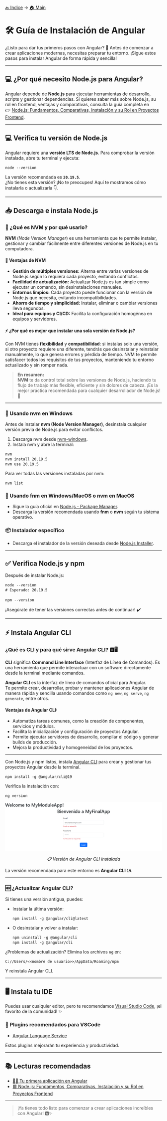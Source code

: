 [🔙 Indice](https://github.com/IngSoft-DA2/DA2-Tecnologia/tree/angular?tab=readme-ov-file#indice) → [🏠 Main](https://github.com/IngSoft-DA2/DA2-Tecnologia/tree/main?tab=readme-ov-file#da2-tecnologia--dise%C3%B1o-de-aplicaciones-2)

# 🛠️ Guía de Instalación de Angular

¿Listo para dar tus primeros pasos con Angular? 🚀 Antes de comenzar a crear aplicaciones modernas, necesitas preparar tu entorno. ¡Sigue estos pasos para instalar Angular de forma rápida y sencilla!

---

## 💻 ¿Por qué necesito Node.js para Angular?

Angular depende de **Node.js** para ejecutar herramientas de desarrollo, scripts y gestionar dependencias. Si quieres saber más sobre Node.js, su rol en frontend, ventajas y comparativas, consulta la guía completa en  
👉 [Node.js: Fundamentos, Comparativas, Instalación y su Rol en Proyectos Frontend](https://github.com/IngSoft-DA2/DA2-Tecnologia/blob/main/node-js.md).

---

## 💻 Verifica tu versión de Node.js

Angular requiere una **versión LTS de Node.js**. Para comprobar la versión instalada, abre tu terminal y ejecuta:

```CMD
node --version
```
La versión recomendada es **`20.19.5`**.  
¿No tienes esta versión? ¡No te preocupes! Aquí te mostramos cómo instalarla o actualizarla 👇.

---

## 📥 Descarga e instala Node.js

### 🤔 ¿Qué es NVM y por qué usarlo?

**NVM** (*Node Version Manager*) es una herramienta que te permite instalar, gestionar y cambiar fácilmente entre diferentes versiones de Node.js en tu computadora.

#### 🚀 Ventajas de NVM

- **Gestión de múltiples versiones:** Alterna entre varias versiones de Node.js según lo requiera cada proyecto, evitando conflictos.
- **Facilidad de actualización:** Actualizar Node.js es tan simple como ejecutar un comando, sin desinstalaciones manuales.
- **Entornos limpios:** Cada proyecto puede funcionar con la versión de Node.js que necesita, evitando incompatibilidades.
- **Ahorro de tiempo y simplicidad:** Instalar, eliminar o cambiar versiones lleva segundos.
- **Ideal para equipos y CI/CD:** Facilita la configuración homogénea en equipos y servidores.

#### ⚡ ¿Por qué es mejor que instalar una sola versión de Node.js?

Con NVM tienes **flexibilidad** y **compatibilidad**: si instalas solo una versión, si otro proyecto requiere una diferente, tendrás que desinstalar y reinstalar manualmente, lo que genera errores y pérdida de tiempo. NVM te permite satisfacer todos los requisitos de tus proyectos, manteniendo tu entorno actualizado y sin romper nada.

> **En resumen:**  
**NVM** te da control total sobre las versiones de Node.js, haciendo tu flujo de trabajo más flexible, eficiente y sin dolores de cabeza. ¡Es la mejor práctica recomendada para cualquier desarrollador de Node.js! 💯

---

### 🔄 Usando nvm en Windows

Antes de instalar **nvm (Node Version Manager)**, desinstala cualquier versión previa de Node.js para evitar conflictos.

1. Descarga nvm desde [nvm-windows](https://github.com/coreybutler/nvm-windows?tab=readme-ov-file).
2. Instala nvm y abre la terminal:

```CMD
nvm
nvm install 20.19.5
nvm use 20.19.5
```

Para ver todas las versiones instaladas por nvm:

```CMD
nvm list
```

### 🍏 Usando fnm en Windows/MacOS o nvm en MacOS

- Sigue la guía oficial en [Node.js - Package Manager](https://nodejs.org/en/download/package-manager).
- Descarga la versión recomendada usando **fnm** o **nvm** según tu sistema operativo.

### 📦 Instalador específico

- Descarga el instalador de la versión deseada desde [Node.js Installer](https://nodejs.org/en/download/prebuilt-installer).

---

## ✅ Verifica Node.js y npm

Después de instalar Node.js:

```CMD
node --version
# Esperado: 20.19.5

npm --version
```

¡Asegúrate de tener las versiones correctas antes de continuar! ✔️

---

## ⚡ Instala Angular CLI

### ¿Qué es CLI y para qué sirve Angular CLI? 🅰️🖥️

**CLI** significa **Command Line Interface** (Interfaz de Línea de Comandos). Es una herramienta que permite interactuar con un software directamente desde la terminal mediante comandos.

**Angular CLI** es la interfaz de línea de comandos oficial para Angular.  
Te permite crear, desarrollar, probar y mantener aplicaciones Angular de manera rápida y sencilla usando comandos como `ng new`, `ng serve`, `ng generate`, entre otros.

#### Ventajas de Angular CLI:
- Automatiza tareas comunes, como la creación de componentes, servicios y módulos.
- Facilita la inicialización y configuración de proyectos Angular.
- Permite ejecutar servidores de desarrollo, compilar el código y generar builds de producción.
- Mejora la productividad y homogeneidad de los proyectos.

---

Con Node.js y npm listos, instala [Angular CLI](https://v17.angular.io/cli) para crear y gestionar tus proyectos Angular desde la terminal.

```CMD
npm install -g @angular/cli@19
```

Verifica la instalación con:

```CMD
ng version
```

<p align="center">
<img src="./images/image-13.png"/>
</p>
<p align="center"><em>📋 Versión de Angular CLI instalada</em></p>

La versión recomendada para este entorno es **Angular CLI `19`**.

---

### 🆕 ¿Actualizar Angular CLI?

Si tienes una versión antigua, puedes:

- Instalar la última versión:

  ```CMD
  npm install -g @angular/cli@latest
  ```

- O desinstalar y volver a instalar:

  ```CMD
  npm uninstall -g @angular/cli
  npm install -g @angular/cli
  ```

¿Problemas de actualización? Elimina los archivos `ng` en:

```
C://Users/<<nombre de usuario>>/AppData/Roaming/npm
```
Y reinstala Angular CLI.

---

## 🖥️ Instala tu IDE

Puedes usar cualquier editor, pero te recomendamos [Visual Studio Code](https://code.visualstudio.com/), ¡el favorito de la comunidad! ✨

### 🔌 Plugins recomendados para VSCode

- [Angular Language Service](https://marketplace.visualstudio.com/items?itemName=Angular.ng-template)

Estos plugins mejorarán tu experiencia y productividad.

---

## 📚 Lecturas recomendadas

- [👩‍💻 Tu primera aplicación en Angular](https://v17.angular.io/tutorial/first-app)
- [🟩 Node.js: Fundamentos, Comparativas, Instalación y su Rol en Proyectos Frontend](https://github.com/IngSoft-DA2/DA2-Tecnologia/blob/main/node-js.md)

---

> ¡Ya tienes todo listo para comenzar a crear aplicaciones increíbles con Angular! 🅰️✨
